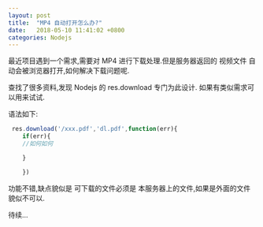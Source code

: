 ```yaml
---
layout: post
title:  "MP4 自动打开怎么办?"
date:   2018-05-10 11:41:02 +0800
categories: Nodejs
---
```

最近项目遇到一个需求,需要对 MP4 进行下载处理.但是服务器返回的 视频文件 自动会被浏览器打开,如何解决下载问题呢. 

查找了很多资料,发现 Nodejs 的 res.download 专门为此设计. 如果有类似需求可以用来试试. 

语法如下:

 
```js
 res.download('/xxx.pdf','dl.pdf',function(err){
	if(err){
	//如何如何

	}

 	})
```
功能不错,缺点貌似是 可下载的文件必须是 本服务器上的文件,如果是外面的文件貌似不可以. 


待续...

 

 



[jekyll-docs]: https://jekyllrb.com/docs/home
[jekyll-gh]:   https://github.com/jekyll/jekyll
[jekyll-talk]: https://talk.jekyllrb.com/
